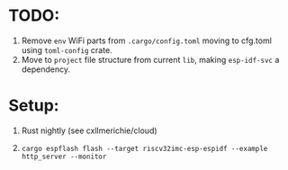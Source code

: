 # TODO:
1. Remove `env` WiFi parts from `.cargo/config.toml` moving to cfg.toml using `toml-config` crate.
2. Move to `project` file structure from current `lib`, making `esp-idf-svc` a dependency.

# Setup:
1. Rust nightly (see cxllmerichie/cloud)
2. ```shell
   cargo espflash flash --target riscv32imc-esp-espidf --example http_server --monitor
   ```